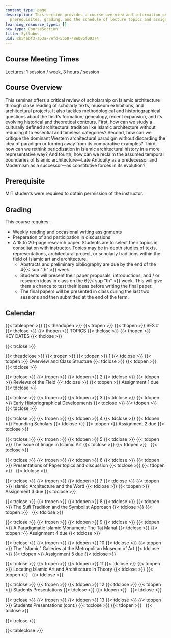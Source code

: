 ```yaml
---
content_type: page
description: This section provides a course overview and information on meeting times,
  prerequisites, grading, and the schedule of lecture topics and assignment due dates.
learning_resource_types: []
ocw_type: CourseSection
title: Syllabus
uid: cb54abf3-a53a-7efd-5b58-48eb85f09374
---
```


Course Meeting Times
--------------------

Lectures: 1 session / week, 3 hours / session

Course Overview
---------------

This seminar offers a critical review of scholarship on Islamic architecture through close reading of scholarly texts, museum exhibitions, and architectural projects. It also tackles methodological and historiographical questions about the field's formation, genealogy, recent expansion, and its evolving historical and theoretical contours. First, how can we study a culturally defined architectural tradition like Islamic architecture without reducing it to essential and timeless categories? Second, how can we critique the dominant Western architectural paradigm without discarding the idea of paradigm or turning away from its comparative examples? Third, how can we rethink periodization in Islamic architectural history in a more representative way? And fourth, how can we reclaim the assumed temporal boundaries of Islamic architecture—Late Antiquity as a predecessor and Modernism as a successor—as constitutive forces in its evolution?

Prerequisite
------------

MIT students were required to obtain permission of the instructor.

Grading
-------

This course requires:

*   Weekly reading and occasional writing assignments
*   Preparation of and participation in discussions
*   A 15 to 20-page research paper. Students are to select their topics in consultation with instructor. Topics may be in-depth studies of texts, representations, architectural project, or scholarly traditions within the field of Islamic art and architecture.
    *   Abstracts and preliminary bibliography are due by the end of the 4{{< sup "th" >}} week.
    *   Students will present their paper proposals, introductions, and / or research ideas in class on the 6{{< sup "th" >}} week. This will give them a chance to test their ideas before writing the final paper.
    *   The final papers will be presented in class during the last two sessions and then submitted at the end of the term.

Calendar
--------

{{< tableopen >}}
{{< theadopen >}}
{{< tropen >}}
{{< thopen >}}
SES #
{{< thclose >}}
{{< thopen >}}
TOPICS
{{< thclose >}}
{{< thopen >}}
KEY DATES
{{< thclose >}}

{{< trclose >}}

{{< theadclose >}}
{{< tropen >}}
{{< tdopen >}}
1
{{< tdclose >}}
{{< tdopen >}}
Overview and Class Structure
{{< tdclose >}}
{{< tdopen >}}
 
{{< tdclose >}}

{{< trclose >}}
{{< tropen >}}
{{< tdopen >}}
2
{{< tdclose >}}
{{< tdopen >}}
Reviews of the Field
{{< tdclose >}}
{{< tdopen >}}
Assignment 1 due
{{< tdclose >}}

{{< trclose >}}
{{< tropen >}}
{{< tdopen >}}
3
{{< tdclose >}}
{{< tdopen >}}
Early Historiographical Developments
{{< tdclose >}}
{{< tdopen >}}
 
{{< tdclose >}}

{{< trclose >}}
{{< tropen >}}
{{< tdopen >}}
4
{{< tdclose >}}
{{< tdopen >}}
Founding Scholars
{{< tdclose >}}
{{< tdopen >}}
Assignment 2 due
{{< tdclose >}}

{{< trclose >}}
{{< tropen >}}
{{< tdopen >}}
5
{{< tdclose >}}
{{< tdopen >}}
The Issue of Image in Islamic Art
{{< tdclose >}}
{{< tdopen >}}
 
{{< tdclose >}}

{{< trclose >}}
{{< tropen >}}
{{< tdopen >}}
6
{{< tdclose >}}
{{< tdopen >}}
Presentations of Paper topics and discussion
{{< tdclose >}}
{{< tdopen >}}
 
{{< tdclose >}}

{{< trclose >}}
{{< tropen >}}
{{< tdopen >}}
7
{{< tdclose >}}
{{< tdopen >}}
Islamic Architecture and the Word
{{< tdclose >}}
{{< tdopen >}}
Assignment 3 due
{{< tdclose >}}

{{< trclose >}}
{{< tropen >}}
{{< tdopen >}}
8
{{< tdclose >}}
{{< tdopen >}}
The Sufi Tradition and the Symbolist Approach
{{< tdclose >}}
{{< tdopen >}}
 
{{< tdclose >}}

{{< trclose >}}
{{< tropen >}}
{{< tdopen >}}
9
{{< tdclose >}}
{{< tdopen >}}
A Paradigmatic Islamic Monument: The Taj Mahal
{{< tdclose >}}
{{< tdopen >}}
Assignment 4 due
{{< tdclose >}}

{{< trclose >}}
{{< tropen >}}
{{< tdopen >}}
10
{{< tdclose >}}
{{< tdopen >}}
The "Islamic" Galleries at the Metropolitan Museum of Art
{{< tdclose >}}
{{< tdopen >}}
Assignment 5 due
{{< tdclose >}}

{{< trclose >}}
{{< tropen >}}
{{< tdopen >}}
11
{{< tdclose >}}
{{< tdopen >}}
Locating Islamic Art and Architecture in Theory
{{< tdclose >}}
{{< tdopen >}}
 
{{< tdclose >}}

{{< trclose >}}
{{< tropen >}}
{{< tdopen >}}
12
{{< tdclose >}}
{{< tdopen >}}
Students Presentations
{{< tdclose >}}
{{< tdopen >}}
 
{{< tdclose >}}

{{< trclose >}}
{{< tropen >}}
{{< tdopen >}}
13
{{< tdclose >}}
{{< tdopen >}}
Students Presentations (cont.)
{{< tdclose >}}
{{< tdopen >}}
 
{{< tdclose >}}

{{< trclose >}}

{{< tableclose >}}